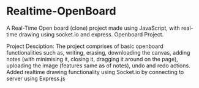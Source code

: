 # Realtime-OpenBoard
A Real-Time Open board (clone) project made using JavaScript, with real-time drawing using socket.io and express.
Openboard Project.

Project Desciption:
The project comprises of basic openboard functionalities such as, writing, erasing, downloading the canvas, adding notes (with minimising it, closing it, dragging it around on the page), uploading the image (features same as of notes), undo and redo actions.
Added realtime drawing functionality using Socket.io by connecting to server using Express.js
